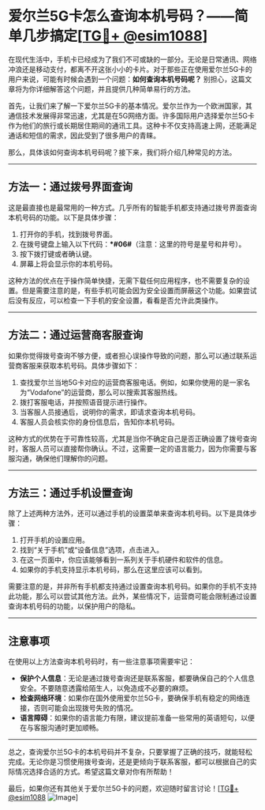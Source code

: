 # 爱尔兰5G卡怎么查询本机号码？——简单几步搞定[[TG💪+ @esim1088](https://t.me/s/esim1088)]

在现代生活中，手机卡已经成为了我们不可或缺的一部分。无论是日常通讯、网络冲浪还是移动支付，都离不开这张小小的卡片。对于那些正在使用爱尔兰5G卡的用户来说，可能有时候会遇到一个问题：**如何查询本机号码呢？** 别担心，这篇文章将为你详细解答这个问题，并且提供几种简单易行的方法。

首先，让我们来了解一下爱尔兰5G卡的基本情况。爱尔兰作为一个欧洲国家，其通信技术发展得非常迅速，尤其是在5G网络方面。许多国际用户选择爱尔兰5G卡作为他们的旅行或长期居住期间的通讯工具。这种卡不仅支持高速上网，还能满足通话和短信的需求，因此受到了很多用户的青睐。

那么，具体该如何查询本机号码呢？接下来，我们将介绍几种常见的方法。

---

## 方法一：通过拨号界面查询

这是最直接也是最常用的一种方式。几乎所有的智能手机都支持通过拨号界面查询本机号码的功能。以下是具体步骤：

1. 打开你的手机，找到拨号界面。
2. 在拨号键盘上输入以下代码：**\*#06#**（注意：这里的符号是星号和井号）。
3. 按下拨打键或者确认键。
4. 屏幕上将会显示你的本机号码。

这种方法的优点在于操作简单快捷，无需下载任何应用程序，也不需要复杂的设置。但是需要注意的是，有些手机可能会因为安全设置而屏蔽这个功能。如果尝试后没有反应，可以检查一下手机的安全设置，看看是否允许此类操作。

---

## 方法二：通过运营商客服查询

如果你觉得拨号查询不够方便，或者担心误操作导致的问题，那么可以通过联系运营商客服来获取本机号码。具体步骤如下：

1. 查找爱尔兰当地5G卡对应的运营商客服电话。例如，如果你使用的是一家名为“Vodafone”的运营商，那么可以搜索其客服热线。
2. 拨打客服电话，并按照语音提示进行操作。
3. 当客服人员接通后，说明你的需求，即请求查询本机号码。
4. 客服人员会核实你的身份信息后，告知你本机号码。

这种方式的优势在于可靠性较高，尤其是当你不确定自己是否正确设置了拨号查询时，客服人员可以直接帮你确认。不过，这需要一定的语言能力，因为你需要与客服沟通，确保他们理解你的问题。

---

## 方法三：通过手机设置查询

除了上述两种方法外，还可以通过手机的设置菜单来查询本机号码。以下是具体步骤：

1. 打开手机的设置应用。
2. 找到“关于手机”或“设备信息”选项，点击进入。
3. 在这一页面中，你应该能够看到一系列关于手机硬件和软件的信息。
4. 如果你的手机支持显示本机号码，那么在这里应该可以看到。

需要注意的是，并非所有手机都支持通过设置查询本机号码。如果你的手机不支持此功能，那么可以尝试其他方法。此外，某些情况下，运营商可能会限制通过设置查询本机号码的功能，以保护用户的隐私。

---

## 注意事项

在使用以上方法查询本机号码时，有一些注意事项需要牢记：

- **保护个人信息**：无论是通过拨号查询还是联系客服，都要确保自己的个人信息安全。不要随意透露给陌生人，以免造成不必要的麻烦。
- **检查网络环境**：如果你在国外使用爱尔兰5G卡，要确保手机有稳定的网络连接，否则可能会出现拨号失败的情况。
- **语言障碍**：如果你的语言能力有限，建议提前准备一些常用的英语短句，以便在与客服沟通时更加顺畅。

---

总之，查询爱尔兰5G卡的本机号码并不复杂，只要掌握了正确的技巧，就能轻松完成。无论你是习惯使用拨号查询，还是更倾向于联系客服，都可以根据自己的实际情况选择合适的方式。希望这篇文章对你有所帮助！

最后，如果你还有其他关于爱尔兰5G卡的问题，欢迎随时留言讨论！[[TG💪+ @esim1088](https://t.me/s/esim1088) ![Image](https://i.postimg.cc/4NQfJmqS/Snipaste-2025-05-13-00-14-12.png)]